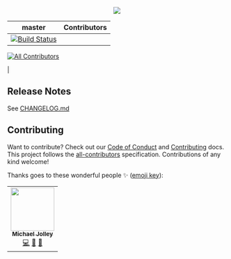 <p align="center">
    <img src="https://user-images.githubusercontent.com/1228996/71058284-e69fe800-2124-11ea-9c61-09587a7aa013.png"/>
</p>

| master                                                                                                                                                                                                        | Contributors                                                                 |
| ------------------------------------------------------------------------------------------------------------------------------------------------------------------------------------------------------------- | ---------------------------------------------------------------------------- |
| [![Build Status](https://dev.azure.com/michaeljolley/awesum.io/_apis/build/status/awesum.io?branchName=master)](https://dev.azure.com/michaeljolley/awesum.io/_build/latest?definitionId=8&branchName=master) | <!-- ALL-CONTRIBUTORS-BADGE:START - Do not remove or modify this section --> |

[![All Contributors](https://img.shields.io/badge/all_contributors-1-orange.svg?style=flat-square)](#contributors-)

<!-- ALL-CONTRIBUTORS-BADGE:END --> |

## Release Notes

See [CHANGELOG.md](CHANGELOG.md)

## Contributing

Want to contribute? Check out our [Code of Conduct](CODE_OF_CONDUCT.md) and [Contributing](CONTRIBUTING.md) docs. This project follows the [all-contributors](https://github.com/all-contributors/all-contributors) specification. Contributions of any kind welcome!

Thanks goes to these wonderful people ✨ ([emoji key](https://allcontributors.org/docs/en/emoji-key)):

<!-- ALL-CONTRIBUTORS-LIST:START - Do not remove or modify this section -->
<!-- prettier-ignore-start -->
<!-- markdownlint-disable -->
<table>
  <tr>
    <td align="center"><a href="https://michaeljolley.com/"><img src="https://avatars2.githubusercontent.com/u/1228996?v=4" width="100px;" alt=""/><br /><sub><b>Michael Jolley</b></sub></a><br /><a href="https://github.com/MichaelJolley/awesum.io/commits?author=michaeljolley" title="Code">💻</a> <a href="#ideas-michaeljolley" title="Ideas, Planning, & Feedback">🤔</a> <a href="https://github.com/MichaelJolley/awesum.io/commits?author=michaeljolley" title="Documentation">📖</a></td>
  </tr>
</table>

<!-- markdownlint-enable -->
<!-- prettier-ignore-end -->

<!-- ALL-CONTRIBUTORS-LIST:END -->
